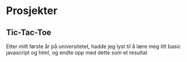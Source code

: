 # Prosjekter

## Tic-Tac-Toe
Etter mitt første år på universitetet, hadde jeg lyst til å lære meg litt basic javascript og html, og endte opp med dette som et resultat
